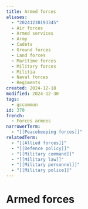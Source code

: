 ```yaml
---
title: Armed forces
aliases:
  - "20241230193345"
  - Air forces
  - Armed services
  - Army
  - Cadets
  - Ground forces
  - Land forces
  - Maritime forces
  - Military forces
  - Militia
  - Naval forces
  - Regiments
created: 2024-12-18
modified: 2024-12-30
tags:
  - gccommon
id: 370
french:
  - Forces armees
narrowerTerm:
  - "[[Peacekeeping forces]]"
relatedTerm:
  - "[[Allied forces]]"
  - "[[Defence policy]]"
  - "[[Military command]]"
  - "[[Military law]]"
  - "[[Military personnel]]"
  - "[[Military police]]"
---
```

# Armed forces
